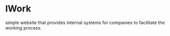# IWork
simple website that provides internal systems for companies to facilitate the working process.
